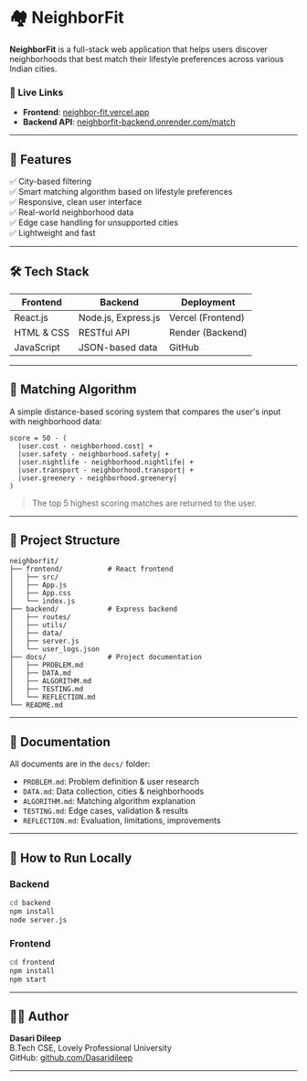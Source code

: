 # 🏘️ NeighborFit

**NeighborFit** is a full-stack web application that helps users discover neighborhoods that best match their lifestyle preferences across various Indian cities.

### 🔗 Live Links
- **Frontend**: [neighbor-fit.vercel.app](https://neighbor-fit.vercel.app)
- **Backend API**: [neighborfit-backend.onrender.com/match](https://neighborfit-backend.onrender.com/match)

---

## 📌 Features

✅ City-based filtering  
✅ Smart matching algorithm based on lifestyle preferences  
✅ Responsive, clean user interface  
✅ Real-world neighborhood data  
✅ Edge case handling for unsupported cities  
✅ Lightweight and fast

---

## 🛠️ Tech Stack

| Frontend        | Backend         | Deployment      |
|----------------|-----------------|-----------------|
| React.js        | Node.js, Express.js | Vercel (Frontend) |
| HTML & CSS      | RESTful API     | Render (Backend) |
| JavaScript      | JSON-based data | GitHub          |

---

## 🧠 Matching Algorithm

A simple distance-based scoring system that compares the user's input with neighborhood data:

```
score = 50 - (
  |user.cost - neighborhood.cost| +
  |user.safety - neighborhood.safety| +
  |user.nightlife - neighborhood.nightlife| +
  |user.transport - neighborhood.transport| +
  |user.greenery - neighborhood.greenery|
)
```

> The top 5 highest scoring matches are returned to the user.

---

## 📂 Project Structure

```
neighborfit/
├── frontend/           # React frontend
│   ├── src/
│   ├── App.js
│   ├── App.css
│   └── index.js
├── backend/            # Express backend
│   ├── routes/
│   ├── utils/
│   ├── data/
│   ├── server.js
│   └── user_logs.json
├── docs/               # Project documentation
│   ├── PROBLEM.md
│   ├── DATA.md
│   ├── ALGORITHM.md
│   ├── TESTING.md
│   └── REFLECTION.md
└── README.md
```

---

## 📄 Documentation

All documents are in the `docs/` folder:

- `PROBLEM.md`: Problem definition & user research
- `DATA.md`: Data collection, cities & neighborhoods
- `ALGORITHM.md`: Matching algorithm explanation
- `TESTING.md`: Edge cases, validation & results
- `REFLECTION.md`: Evaluation, limitations, improvements

---

## 🚀 How to Run Locally

### Backend
```bash
cd backend
npm install
node server.js
```

### Frontend
```bash
cd frontend
npm install
npm start
```

---

## 🙋‍♂️ Author

**Dasari Dileep**  
B.Tech CSE, Lovely Professional University  
GitHub: [github.com/Dasaridileep](https://github.com/Dasaridileep)

---

